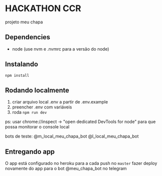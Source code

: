 # HACKATHON CCR

projeto meu chapa

## Dependencies

- node (use nvm e .nvmrc para a versão do node)

## Instalando

`npm install`

## Rodando localmente

1. criar arquivo local .env a partir de .env.example
2. preencher .env com variáveis
3. roda `npm run dev`

ps: usar chrome://inspect -> "open dedicated DevTools for node" para que possa monitorar o console local

bots de teste:
@m_local_meu_chapa_bot
@l_local_meu_chapa_bot

## Entregando app

O app está configurado no heroku para a cada push no `master` fazer deploy novamente do app para o bot @meu_chapa_bot no
telegram
